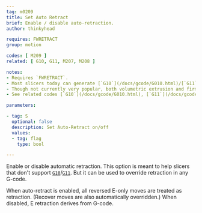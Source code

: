```yaml
---
tag: m0209
title: Set Auto Retract
brief: Enable / disable auto-retraction.
author: thinkyhead

requires: FWRETRACT
group: motion

codes: [ M209 ]
related: [ G10, G11, M207, M208 ]

notes:
- Requires `FWRETRACT`.
- Most slicers today can generate [`G10`](/docs/gcode/G010.html)/[`G11`](/docs/gcode/G011.html). But this option is useful for older G-code.
- Though not currently very popular, both volumetric extrusion and firmware-based retraction (and/or `M209`) make G-code more immune to changes from one machine to another, and permit changing the hardware without needing to re-slice.
- See related codes [`G10`](/docs/gcode/G010.html), [`G11`](/docs/gcode/G011.html), [`M207`](/docs/gcode/M207.html), and [`M208`](/docs/gcode/M208.html).

parameters:

- tag: S
  optional: false
  description: Set Auto-Retract on/off
  values:
  - tag: flag
    type: bool

---
```


Enable or disable automatic retraction. This option is meant to help slicers that don't support [`G10`](/docs/gcode/G010.html)/[`G11`](/docs/gcode/G011.html). But it can be used to override retraction in any G-code.

When auto-retract is enabled, all reversed E-only moves are treated as retraction. (Recover moves are also automatically overridden.) When disabled, E retraction derives from G-code.
